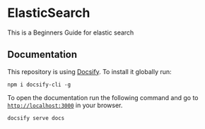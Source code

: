 # ElasticSearch

This is a Beginners Guide for elastic search

## Documentation

This repository is using [Docsify](https://docsify.js.org/#/). To install it globally run:
```
npm i docsify-cli -g
```

To open the documentation run the following command and go to [`http://localhost:3000`](http://localhost:3000) in your browser.
```
docsify serve docs
```
